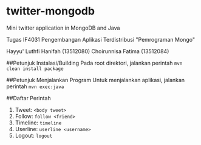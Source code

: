 # twitter-mongodb
Mini twitter application in MongoDB and Java

Tugas IF4031 Pengembangan Aplikasi Terdistribusi
"Pemrograman Mongo"

Hayyu' Luthfi Hanifah (13512080)
Choirunnisa Fatima (13512084)

##Petunjuk Instalasi/Building
Pada root direktori, jalankan perintah `mvn clean install package` 

##Petunjuk Menjalankan Program
Untuk menjalankan aplikasi, jalankan perintah `mvn exec:java`

##Daftar Perintah
1. Tweet: `<body tweet>`
2. Follow: `follow <friend>`
3. Timeline: `timeline`
4. Userline: `userline <username>`
5. Logout: `logout`
